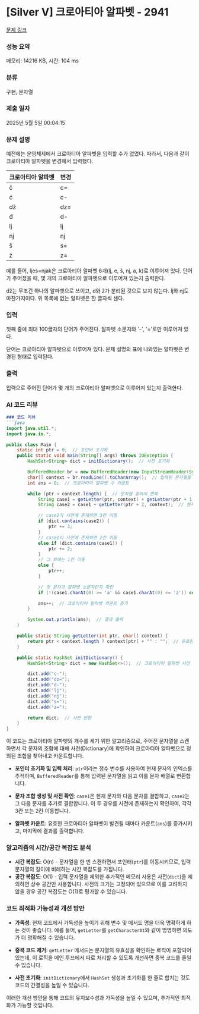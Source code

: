 # [Silver V] 크로아티아 알파벳 - 2941 

[문제 링크](https://www.acmicpc.net/problem/2941) 

### 성능 요약

메모리: 14216 KB, 시간: 104 ms

### 분류

구현, 문자열

### 제출 일자

2025년 5월 5일 00:04:15

### 문제 설명

<p>예전에는 운영체제에서 크로아티아 알파벳을 입력할 수가 없었다. 따라서, 다음과 같이 크로아티아 알파벳을 변경해서 입력했다.</p>

<table class="table table-bordered table-center-20 th-center td-center">
	<thead>
		<tr>
			<th>크로아티아 알파벳</th>
			<th>변경</th>
		</tr>
	</thead>
	<tbody>
		<tr>
			<td>č</td>
			<td>c=</td>
		</tr>
		<tr>
			<td>ć</td>
			<td>c-</td>
		</tr>
		<tr>
			<td>dž</td>
			<td>dz=</td>
		</tr>
		<tr>
			<td>đ</td>
			<td>d-</td>
		</tr>
		<tr>
			<td>lj</td>
			<td>lj</td>
		</tr>
		<tr>
			<td>nj</td>
			<td>nj</td>
		</tr>
		<tr>
			<td>š</td>
			<td>s=</td>
		</tr>
		<tr>
			<td>ž</td>
			<td>z=</td>
		</tr>
	</tbody>
</table>

<p>예를 들어, ljes=njak은 크로아티아 알파벳 6개(lj, e, š, nj, a, k)로 이루어져 있다. 단어가 주어졌을 때, 몇 개의 크로아티아 알파벳으로 이루어져 있는지 출력한다.</p>

<p>dž는 무조건 하나의 알파벳으로 쓰이고, d와 ž가 분리된 것으로 보지 않는다. lj와 nj도 마찬가지이다. 위 목록에 없는 알파벳은 한 글자씩 센다.</p>

### 입력 

 <p>첫째 줄에 최대 100글자의 단어가 주어진다. 알파벳 소문자와 '-', '='로만 이루어져 있다.</p>

<p>단어는 크로아티아 알파벳으로 이루어져 있다. 문제 설명의 표에 나와있는 알파벳은 변경된 형태로 입력된다.</p>

### 출력 

 <p>입력으로 주어진 단어가 몇 개의 크로아티아 알파벳으로 이루어져 있는지 출력한다.</p>

### AI 코드 리뷰

```markdown
### 코드 리뷰
```java
import java.util.*;
import java.io.*;

public class Main {
    static int ptr = 0;  // 포인터 초기화
    public static void main(String[] args) throws IOException {
        HashSet<String> dict = initDictionary();  // 사전 초기화

        BufferedReader br = new BufferedReader(new InputStreamReader(System.in));
        char[] context = br.readLine().toCharArray();  // 입력된 문자열을 문자 배열로 변환
        int ans = 0;  // 크로아티아 알파벳 수 카운트

        while (ptr < context.length) {  // 문자열 끝까지 반복
            String case1 = getLetter(ptr, context) + getLetter(ptr + 1, context);  // 현재 문자와 다음 문자 결합
            String case2 = case1 + getLetter(ptr + 2, context);  // 현재 문자, 다음 문자, 그 다음 문자 결합

            // case2가 사전에 존재하면 3칸 이동
            if (dict.contains(case2)) {
                ptr += 3;
            } 
            // case1이 사전에 존재하면 2칸 이동
            else if (dict.contains(case1)) {
                ptr += 2;
            } 
            // 그 외에는 1칸 이동
            else {
                ptr++;
            }

            // 첫 문자가 알파벳 소문자인지 확인
            if (!(case1.charAt(0) >= 'a' && case1.charAt(0) <= 'z')) continue; 

            ans++;  // 크로아티아 알파벳 카운트 증가
        }

        System.out.println(ans);  // 결과 출력
    }

    public static String getLetter(int ptr, char[] context) {
        return ptr < context.length ? context[ptr] + "" : "";  // 유효한 포인터일 경우 해당 문자 반환
    }

    public static HashSet initDictionary() {
        HashSet<String> dict = new HashSet<>();  // 크로아티아 알파벳 사전 초기화

        dict.add("c-");
        dict.add("dz=");
        dict.add("d-");
        dict.add("lj");
        dict.add("nj");
        dict.add("s=");
        dict.add("z=");

        return dict;  // 사전 반환
    }
}
```

이 코드는 크로아티아 알파벳의 개수를 세기 위한 알고리즘으로, 주어진 문자열을 스캔하면서 각 문자의 조합에 대해 사전(Dictionary)에 확인하여 크로아티아 알파벳으로 정의된 조합을 찾아내고 카운트합니다. 

- **포인터 초기화 및 입력 처리**: `ptr`이라는 정수 변수를 사용하여 현재 문자의 인덱스를 추적하며, `BufferedReader`를 통해 입력된 문자열을 읽고 이를 문자 배열로 변환합니다.
  
- **문자 조합 생성 및 사전 확인**: `case1`은 현재 문자와 다음 문자를 결합하고, `case2`는 그 다음 문자를 추가로 결합합니다. 이 두 경우를 사전에 존재하는지 확인하여, 각각 3칸 또는 2칸 이동합니다.

- **알파벳 카운트**: 유효한 크로아티아 알파벳이 발견될 때마다 카운트(`ans`)를 증가시키고, 마지막에 결과를 출력합니다.

### 알고리즘의 시간/공간 복잡도 분석
- **시간 복잡도**: O(n) - 문자열을 한 번 스캔하면서 포인터(`ptr`)를 이동시키므로, 입력 문자열의 길이에 비례하는 시간 복잡도를 가집니다.
- **공간 복잡도**: O(1) - 입력 문자열을 제외한 추가적인 메모리 사용은 사전(`dict`)을 제외하면 상수 공간만 사용합니다. 사전의 크기는 고정되어 있으므로 이를 고려하지 않을 경우 공간 복잡도는 O(1)로 평가할 수 있습니다.

### 코드 최적화 가능성과 개선 방안
- **가독성**: 현재 코드에서 가독성을 높이기 위해 변수 및 메서드 명을 더욱 명확하게 하는 것이 좋습니다. 예를 들어, `getLetter`를 `getCharacterAt`와 같이 명명하면 의도가 더 명확해질 수 있습니다.
  
- **중복 코드 제거**: `getLetter` 메서드는 문자열의 유효성을 확인하는 로직이 포함되어 있는데, 이 로직을 메인 루프에서 따로 처리할 수 있도록 개선하면 중복 코드를 줄일 수 있습니다.

- **사전 초기화**: `initDictionary`에서 `HashSet` 생성과 초기화를 한 줄로 합치는 것도 코드의 간결성을 높일 수 있습니다.

이러한 개선 방안을 통해 코드의 유지보수성과 가독성을 높일 수 있으며, 추가적인 최적화가 가능할 것입니다.
```

